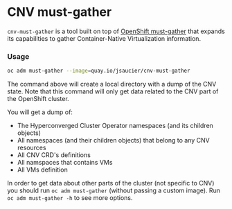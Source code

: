 CNV must-gather
=================

`cnv-must-gather` is a tool built on top of [OpenShift must-gather](https://github.com/openshift/must-gather)
that expands its capabilities to gather Container-Native Virtualization information.

### Usage
```sh
oc adm must-gather --image=quay.io/jsaucier/cnv-must-gather
```

The command above will create a local directory with a dump of the CNV state.
Note that this command will only get data related to the CNV part of the OpenShift cluster.

You will get a dump of:
- The Hyperconverged Cluster Operator namespaces (and its children objects)
- All namespaces (and their children objects) that belong to any CNV resources
- All CNV CRD's definitions
- All namspaces that contains VMs
- All VMs definition

In order to get data about other parts of the cluster (not specific to CNV) you should
run `oc adm must-gather` (without passing a custom image). Run `oc adm must-gather -h` to see more options.
